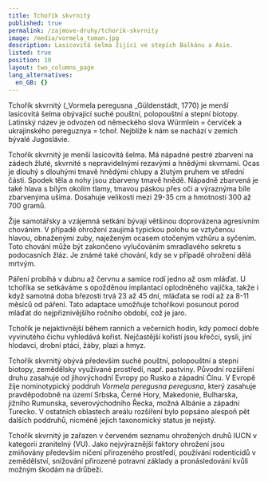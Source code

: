 ```yaml
---
title: Tchořík skvrnitý
published: true
permalink: /zajmove-druhy/tchorik-skvrnity
image: /media/vormela_toman.jpg
description: Lasicovitá šelma žijící ve stepích Balkánu a Asie.
listed: true
position: 10
layout: two_columns_page
lang_alternatives:
  en_GB: {}
---
```

Tchořík skvrnitý (_Vormela peregusna _Güldenstädt, 1770) je menší lasicovitá šelma obývající suché pouštní, polopouštní a stepní biotopy. Latinský název je odvozen od německého slova Würmlein = červíček a ukrajinského pereguznya = tchoř. Nejblíže k nám se nachází v zemích bývalé Jugoslávie.

Tchořík skvrnitý je menší lasicovitá šelma. Má nápadné pestré zbarvení na zádech žluté, skvrnité s nepravidelnými rezavými a hnědými skvrnami. Ocas je dlouhý s dlouhými tmavě hnědými chlupy a žlutým pruhem ve střední části. Spodek těla a nohy jsou zbarveny tmavě hnědě. Nápadně zbarvená je také hlava s bílým okolím tlamy, tmavou páskou přes oči a výraznýma bíle zbarvenýma ušima. Dosahuje velikosti mezi 29-35 cm a hmotnosti 300 až 700 gramů. 

Žije samotářsky a vzájemná setkání bývají většinou doprovázena agresivním chováním. V případě ohrožení zaujímá typickou polohu se vztyčenou hlavou, obnaženými zuby, naježeným ocasem otočeným vzhůru a syčením. Toto chování může být zakončeno vylučováním smradlavého sekretu s podocasních žláz. Je známé také chování, kdy se v případě ohrožení dělá mrtvým. 

Páření probíhá v dubnu až červnu a samice rodí jedno až osm mláďat. U tchoříka se setkáváme s opožděnou implantací oplodněného vajíčka, takže i když samotná doba březosti trvá 23 až 45 dní, mláďata se rodí až za 8-11 měsíců od páření. Tato adaptace umožňuje tchoříkovi posunout porod mláďat do nejpříznivějšího ročního období, což je jaro. 

Tchořík je nejaktivnější během ranních a večerních hodin, kdy pomocí dobře vyvinutého čichu vyhledává kořist. Nejčastější kořistí jsou křečci, sysli, jiní hlodavci, drobní ptáci, žáby, plazi a hmyz. 

Tchořík skvrnitý obývá především suché pouštní, polopouštní a stepní biotopy, zemědělsky využívané prostředí, např. pastviny. Původní rozšíření druhu zasahuje od jihovýchodní Evropy po Rusko a západní Čínu. V Evropě žije nominotypický poddruh _Vormela peregusna peregusna_, který zasahuje pravděpodobně na území Srbska, Černé Hory, Makedonie, Bulharska, jižního Rumunska, severovýchodního Řecka, možná Albánie a západní Turecko. V ostatních oblastech areálu rozšíření bylo popsáno alespoň pět dalších poddruhů, nicméně jejich taxonomický status je nejistý. 

Tchořík skvrnitý je zařazen v červeném seznamu ohrožených druhů IUCN v kategorii zranitelný (VU). Jako nejvýraznější faktory ohrožení jsou zmiňovány především ničení přirozeného prostředí, používání rodenticidů v zemědělství, snižování přirozené potravní základy a pronásledování kvůli možným škodám na drůbeži.
